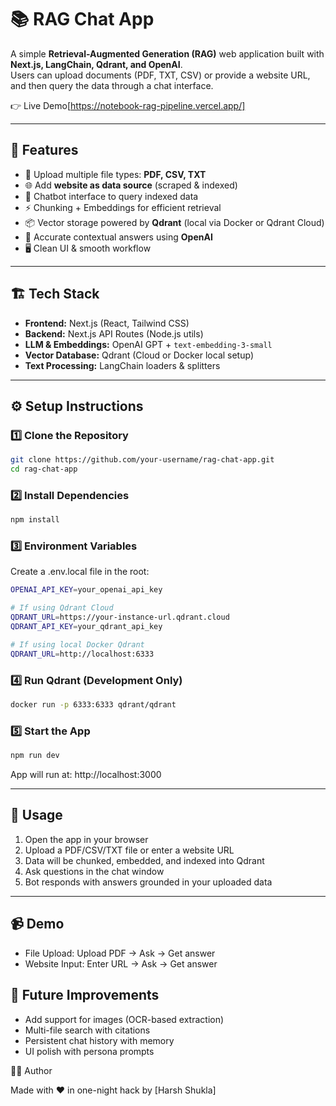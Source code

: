 # 📚 RAG Chat App

A simple **Retrieval-Augmented Generation (RAG)** web application built with **Next.js, LangChain, Qdrant, and OpenAI**.  
Users can upload documents (PDF, TXT, CSV) or provide a website URL, and then query the data through a chat interface.  

👉 Live Demo[https://notebook-rag-pipeline.vercel.app/]

---

## 🚀 Features
- 📄 Upload multiple file types: **PDF, CSV, TXT**
- 🌐 Add **website as data source** (scraped & indexed)
- 💬 Chatbot interface to query indexed data
- ⚡ Chunking + Embeddings for efficient retrieval
- 📦 Vector storage powered by **Qdrant** (local via Docker or Qdrant Cloud)
- 🎯 Accurate contextual answers using **OpenAI**
- 🖥️ Clean UI & smooth workflow

---

## 🏗️ Tech Stack
- **Frontend:** Next.js (React, Tailwind CSS)  
- **Backend:** Next.js API Routes (Node.js utils)  
- **LLM & Embeddings:** OpenAI GPT + `text-embedding-3-small`  
- **Vector Database:** Qdrant (Cloud or Docker local setup)  
- **Text Processing:** LangChain loaders & splitters  

---

## ⚙️ Setup Instructions

### 1️⃣ Clone the Repository
```bash
git clone https://github.com/your-username/rag-chat-app.git
cd rag-chat-app
```

### 2️⃣ Install Dependencies
```bash
npm install
```

### 3️⃣ Environment Variables
Create a .env.local file in the root:
```bash
OPENAI_API_KEY=your_openai_api_key

# If using Qdrant Cloud
QDRANT_URL=https://your-instance-url.qdrant.cloud
QDRANT_API_KEY=your_qdrant_api_key

# If using local Docker Qdrant
QDRANT_URL=http://localhost:6333
```

### 4️⃣ Run Qdrant (Development Only)
```bash
docker run -p 6333:6333 qdrant/qdrant
```

### 5️⃣ Start the App
```bash
npm run dev
```

App will run at: http://localhost:3000

---

## 📘 Usage

1. Open the app in your browser
2. Upload a PDF/CSV/TXT file or enter a website URL
3. Data will be chunked, embedded, and indexed into Qdrant
4. Ask questions in the chat window
5. Bot responds with answers grounded in your uploaded data

---

## 📹 Demo

* File Upload: Upload PDF → Ask → Get answer
* Website Input: Enter URL → Ask → Get answer

## 📌 Future Improvements

* Add support for images (OCR-based extraction)
* Multi-file search with citations
* Persistent chat history with memory
* UI polish with persona prompts

👨‍💻 Author

Made with ❤️ in one-night hack by [Harsh Shukla]